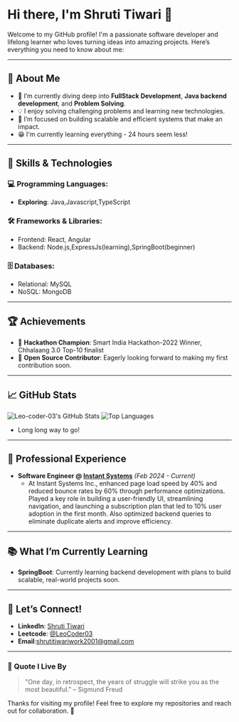 # Hi there, I'm Shruti Tiwari 👋

Welcome to my GitHub profile! I'm a passionate software developer and lifelong learner who loves turning ideas into amazing projects. Here’s everything you need to know about me:

---

## 🚀 About Me
- 🌱 I’m currently diving deep into **FullStack Development**, **Java backend development**, and **Problem Solving**.
- 💡 I enjoy solving challenging problems and learning new technologies.
- 🎯 I’m focused on building scalable and efficient systems that make an impact.
- 😁 I'm currently learning everything - 24 hours seem less!
---

## 🔧 Skills & Technologies
### 💻 Programming Languages:
- **Exploring**: Java,Javascript,TypeScript

### 🛠️ Frameworks & Libraries:
- Frontend: React, Angular
- Backend: Node.js,ExpressJs(learning),SpringBoot(beginner)

### 🗄️ Databases:
- Relational: MySQL
- NoSQL: MongoDB

---

## 🏆 Achievements
- 🥇 **Hackathon Champion**: Smart India Hackathon-2022 Winner, Chhalaang 3.0 Top-10 finalist
- 🌟 **Open Source Contributor**: Eagerly looking forward to making my first contribution soon.

---

## 📈 GitHub Stats
![Leo-coder-03's GitHub Stats](https://github-readme-stats.vercel.app/api?username=Leo-coder-03&show_icons=true&theme=radical)
![Top Languages](https://github-readme-stats.vercel.app/api/top-langs/?username=Leo-coder-03&layout=compact&theme=radical)
- Long long way to go!
---

## 💼 Professional Experience
- **Software Engineer @ [Instant Systems](#)** _(Feb 2024 - Current)_
  - At Instant Systems Inc., enhanced page load speed by 40% and reduced bounce rates by 60% through performance optimizations. Played a key role in building a user-friendly UI, streamlining navigation, and launching a subscription plan that led to 10% user adoption in the first month. Also optimized backend queries to eliminate duplicate alerts and improve efficiency.

---

## 📚 What I’m Currently Learning
- **SpringBoot**: Currently learning backend development with plans to build scalable, real-world projects soon.
---

## 💬 Let’s Connect!
- **LinkedIn**: [Shruti Tiwari](https://www.linkedin.com/in/shruti-tiwari-457ba21ba/)
- **Leetcode**: [@LeoCoder03](https://leetcode.com/u/Shruti_1201/)
- **Email**:[shrutitiwariwork2001@gmail.com](shrutitiwariwork2001@gmail.com)
---

### 🌟 Quote I Live By
> "One day, in retrospect, the years of struggle will strike you as the most beautiful." – Sigmund Freud

Thanks for visiting my profile! Feel free to explore my repositories and reach out for collaboration. 🚀
